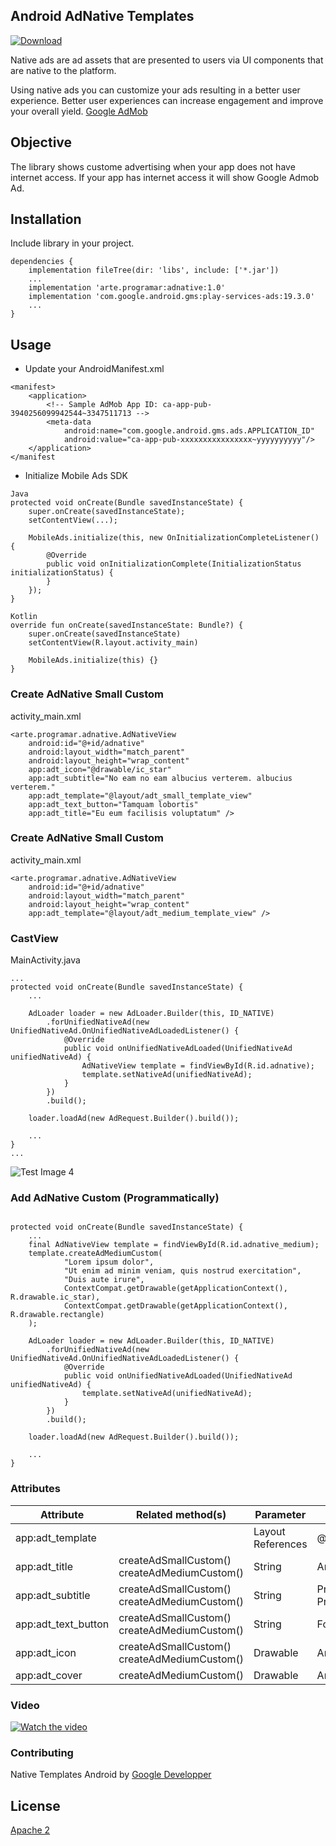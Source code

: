 ## Android AdNative Templates 

[ ![Download](https://api.bintray.com/packages/arteaprogramar/Android/arte.programar.adnative/images/download.svg?version=1.0) ](https://bintray.com/arteaprogramar/Android/arte.programar.adnative/1.0/link)

Native ads are ad assets that are presented to users via UI components that are native to the platform.

Using native ads you can customize your ads resulting in a better user experience. Better user experiences can increase engagement and improve your overall yield. 
[Google AdMob](https://developers.google.com/admob/android/native/templates)

## Objective

The library shows custome advertising when your app does not have internet access.
If your app has internet access it will show Google Admob Ad.
## Installation

Include library in your project.

```
dependencies {
    implementation fileTree(dir: 'libs', include: ['*.jar'])
    ...
    implementation 'arte.programar:adnative:1.0'
    implementation 'com.google.android.gms:play-services-ads:19.3.0'
    ...
}

```

## Usage

- Update your AndroidManifest.xml
```
<manifest>
    <application>
        <!-- Sample AdMob App ID: ca-app-pub-3940256099942544~3347511713 -->
        <meta-data
            android:name="com.google.android.gms.ads.APPLICATION_ID"
            android:value="ca-app-pub-xxxxxxxxxxxxxxxx~yyyyyyyyyy"/>
    </application>
</manifest
```

- Initialize Mobile Ads SDK

```
Java
protected void onCreate(Bundle savedInstanceState) {
    super.onCreate(savedInstanceState);
    setContentView(...);

    MobileAds.initialize(this, new OnInitializationCompleteListener() {
        @Override
        public void onInitializationComplete(InitializationStatus initializationStatus) {
        }
    });
}

Kotlin
override fun onCreate(savedInstanceState: Bundle?) {
    super.onCreate(savedInstanceState)
    setContentView(R.layout.activity_main)

    MobileAds.initialize(this) {}
}
```

### Create AdNative Small Custom

activity_main.xml
```
<arte.programar.adnative.AdNativeView
    android:id="@+id/adnative"
    android:layout_width="match_parent"
    android:layout_height="wrap_content"
    app:adt_icon="@drawable/ic_star"
    app:adt_subtitle="No eam no eam albucius verterem. albucius verterem."
    app:adt_template="@layout/adt_small_template_view"
    app:adt_text_button="Tamquam lobortis"
    app:adt_title="Eu eum facilisis voluptatum" />
```

### Create AdNative Small Custom

activity_main.xml
```
<arte.programar.adnative.AdNativeView
    android:id="@+id/adnative"
    android:layout_width="match_parent"
    android:layout_height="wrap_content"
    app:adt_template="@layout/adt_medium_template_view" />
```

### CastView 

MainActivity.java 

```
...
protected void onCreate(Bundle savedInstanceState) {
    ...
    
    AdLoader loader = new AdLoader.Builder(this, ID_NATIVE)
        .forUnifiedNativeAd(new UnifiedNativeAd.OnUnifiedNativeAdLoadedListener() {
            @Override
            public void onUnifiedNativeAdLoaded(UnifiedNativeAd unifiedNativeAd) {
                AdNativeView template = findViewById(R.id.adnative);
                template.setNativeAd(unifiedNativeAd);
            }
        })
        .build();
    
    loader.loadAd(new AdRequest.Builder().build());   

    ...
}
...

```

![Test Image 4](ss/1.png)

### Add AdNative Custom (Programmatically)

```

protected void onCreate(Bundle savedInstanceState) {
    ...
    final AdNativeView template = findViewById(R.id.adnative_medium);
    template.createAdMediumCustom(
            "Lorem ipsum dolor",
            "Ut enim ad minim veniam, quis nostrud exercitation",
            "Duis aute irure",
            ContextCompat.getDrawable(getApplicationContext(), R.drawable.ic_star),
            ContextCompat.getDrawable(getApplicationContext(), R.drawable.rectangle)
    );

    AdLoader loader = new AdLoader.Builder(this, ID_NATIVE)
        .forUnifiedNativeAd(new UnifiedNativeAd.OnUnifiedNativeAdLoadedListener() {
            @Override
            public void onUnifiedNativeAdLoaded(UnifiedNativeAd unifiedNativeAd) {
                template.setNativeAd(unifiedNativeAd);
            }
        })
        .build();
    
    loader.loadAd(new AdRequest.Builder().build()); 

    ...
}

```

### Attributes

| Attribute           | Related method(s)        | Parameter          | Default value                     |
|---------------------|--------------------------|--------------------|-----------------------------------|
| app:adt_template    |                          | Layout References  | @layout/adt_small_template_view   |
| app:adt_title       | createAdSmallCustom()  createAdMediumCustom() | String | Arte al Programar        |
| app:adt_subtitle    | createAdSmallCustom()  createAdMediumCustom() | String | Programming is Art. Programming is life. |
| app:adt_text_button | createAdSmallCustom()  createAdMediumCustom() | String | Follow us                |
| app:adt_icon        | createAdSmallCustom()  createAdMediumCustom() | Drawable | Arte al Programar Icon |
| app:adt_cover       | createAdMediumCustom()   | Drawable           | Arte al Programar Cover           |

### Video

[![Watch the video](ss/2.png)](ss/v1.webm)


### Contributing

Native Templates Android by [Google Developper](https://github.com/googleads/googleads-mobile-android-native-templates)


## License
[Apache 2](https://www.apache.org/licenses/LICENSE-2.0)